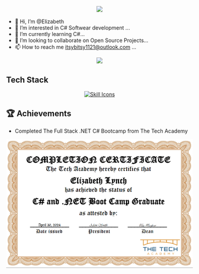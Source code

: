<div id="header" align="center">
  <img src="https://media.giphy.com/media/v1.Y2lkPTc5MGI3NjExaDM1aHRsMzR6NmZzZWs1cGJzZWNyaXVodDk5c2preGJzYjd6d2N5ciZlcD12MV9pbnRlcm5hbF9naWZfYnlfaWQmY3Q9dHM/yWnfMrmiqLQuZtFkt8/giphy.gif" width="100"/>
</div>

- 👋 Hi, I’m @Elizabeth
- 👀 I’m interested in C# Softwear development ...
- 🌱 I’m currently learning C#...
- 💞️ I’m looking to collaborate on Open Source Projects...
- 📫 How to reach me itsybitsy1121@outlook.com ...

<div id="Elizabeth1121_stats" align="center">
  <img style="max-width: 100%;" src="https://github-readme-stats.vercel.app/api?username=Elizabeth1121&show_icons=true&theme=radical" />
</div>

 ## Tech Stack
<div id="skill_icons" align="center">
  <p align="center">
    <a href="https://skillicons.dev">
      <img src="https://skillicons.dev/icons?i=js,cs,html,css,py,dotnet,git,github" alt="Skill Icons" />
    </a>
  </p>
</div>

## 🏆 Achievements
- Completed The Full Stack .NET C# Bootcamp from The Tech Academy
<div id="Achievements" align="center">
  <img src="https://github.com/Elizabeth1121/ELizabeth1121/blob/main/Images/Lynch%20Graduate%20Certificate.PNG" alt="" />
</div>

<!---
ELizabeth1121/ELizabeth1121 is a ✨ special ✨ repository because its `README.md` (this file) appears on your GitHub profile.
You can click the Preview link to take a look at your changes.
--->
